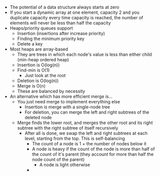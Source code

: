 * The potential of a data structure always starts at zero
* If you start a dynamic array at one element, capacity 2 and you duplicate capacity every time capacity is reached, the number of elements will never be less than half the capacity
* Heaps/priority queues support
	* Insertion (insertions after increase priority)
	* Finding the minimum priority key
	* Delete a key
* Most heaps are array-based
	* They are trees in which each node's value is less than either child (min-heap ordered heap)
	* Insertion is O(log(n))
	* Find-min is O(1)
		* Just look at the root
	* Deletion is O(log(n))
	* Merge is O(n)
	* These are balanced by necessity
* An alternative which has more efficient merge is...
	* You just need merge to implement everything else
		* Insertion is merge with a single-node tree
		* For deletion, you can merge the left and right subtrees of the deleted node
	* Merge finds the lower root, and merges the other root and its right subtree with the right subtree of itself recursively
		* After all is done, we swap the left and right subtrees at each level, starting from the top. This is self-balancing
			* The count of a node is 1 + the number of nodes below it
			* A node is heavy if the count of the node is more than half of the count of it's parent (they account for more than half the node count of the parent)
				* A node is light otherwise
			* 